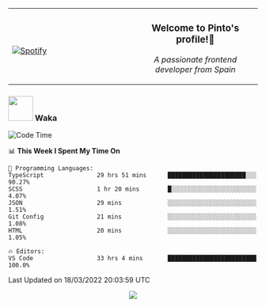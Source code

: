 <table width="100%" align="center"> 
  <tr>
  <td width="50%">
      
&nbsp; <br> [![Spotify](https://novatorem-zeta-rust.vercel.app/api/spotify)](https://open.spotify.com/user/novatorem-zeta-rust)

  </td>
  <td width="50%">
    <h3 align="center">Welcome to Pinto's profile!👋</h3>
    <p align="center"><em>A passionate frontend developer from Spain</em></p>
  </td>
  </table>

### <img src="https://media.giphy.com/media/VgCDAzcKvsR6OM0uWg/giphy.gif" width="50"> Waka

  <!--START_SECTION:waka-->
![Code Time](http://img.shields.io/badge/Code%20Time-164%20hrs%2010%20mins-blue)

📊 **This Week I Spent My Time On** 

```text
💬 Programming Languages: 
TypeScript               29 hrs 51 mins      ██████████████████████░░░   90.27% 
SCSS                     1 hr 20 mins        █░░░░░░░░░░░░░░░░░░░░░░░░   4.07% 
JSON                     29 mins             ░░░░░░░░░░░░░░░░░░░░░░░░░   1.51% 
Git Config               21 mins             ░░░░░░░░░░░░░░░░░░░░░░░░░   1.08% 
HTML                     20 mins             ░░░░░░░░░░░░░░░░░░░░░░░░░   1.05%

🔥 Editors: 
VS Code                  33 hrs 4 mins       █████████████████████████   100.0%

```


 Last Updated on 18/03/2022 20:03:59 UTC
<!--END_SECTION:waka-->

<div align="center">
<img src="https://github-readme-stats-gilt-tau.vercel.app/api/top-langs/?username=pinto-hub&layout=compact&theme=dracula" />
</div>
